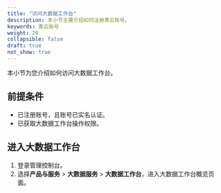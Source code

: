 ```yaml
---
title: "访问大数据工作台"
description: 本小节主要介绍如何注册青云账号。 
keywords: 青云账号
weight: 20
collapsible: false
draft: true
not_show: true
---
```


本小节为您介绍如何访问大数据工作台。

## 前提条件

- 已注册账号，且账号已实名认证。
- 已获取大数据工作台操作权限。

## 进入大数据工作台

1. 登录管理控制台。
2. 选择**产品与服务** > **大数据服务** > **大数据工作台**，进入大数据工作台概览页面。

